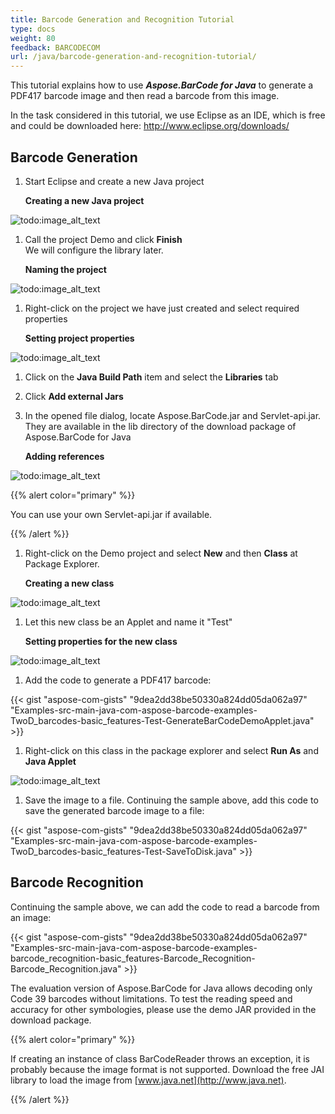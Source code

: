 ```yaml
---
title: Barcode Generation and Recognition Tutorial
type: docs
weight: 80
feedback: BARCODECOM
url: /java/barcode-generation-and-recognition-tutorial/
---
```

This tutorial explains how to use ***Aspose.BarCode for Java*** to generate a PDF417 barcode image and then read a barcode from this image.

In the task considered in this tutorial, we use Eclipse as an IDE, which is free and could be downloaded here:
<http://www.eclipse.org/downloads/>

## **Barcode Generation**
1. Start Eclipse and create a new Java project

   **Creating a new Java project** 

![todo:image_alt_text](barcode-generation-and-recognition-tutorial_1.png)

1. Call the project Demo and click **Finish**    
   We will configure the library later.

   **Naming the project** 

![todo:image_alt_text](barcode-generation-and-recognition-tutorial_2.png)

1. Right-click on the project we have just created and select required properties

   **Setting project properties** 

![todo:image_alt_text](barcode-generation-and-recognition-tutorial_3.png)

1. Click on the **Java Build Path** item and select the **Libraries** tab
1. Click **Add external Jars**
1. In the opened file dialog, locate Aspose.BarCode.jar and Servlet-api.jar. They are available in the lib directory of the download package of Aspose.BarCode for Java

   **Adding references** 

![todo:image_alt_text](barcode-generation-and-recognition-tutorial_4.png)

{{% alert color="primary" %}} 

You can use your own Servlet-api.jar if available.

{{% /alert %}}

1. Right-click on the Demo project and select **New** and then **Class** at Package Explorer.

   **Creating a new class** 

![todo:image_alt_text](barcode-generation-and-recognition-tutorial_5.png)

1. Let this new class be an Applet and name it "Test"

   **Setting properties for the new class** 

![todo:image_alt_text](barcode-generation-and-recognition-tutorial_6.png)

1. Add the code to generate a PDF417 barcode:

{{< gist "aspose-com-gists" "9dea2dd38be50330a824dd05da062a97" "Examples-src-main-java-com-aspose-barcode-examples-TwoD_barcodes-basic_features-Test-GenerateBarCodeDemoApplet.java" >}}

1. Right-click on this class in the package explorer and select **Run As** and **Java Applet**

![todo:image_alt_text](barcode-generation-and-recognition-tutorial_7.png)

1. Save the image to a file. Continuing the sample above, add this code to save the generated barcode image to a file:

{{< gist "aspose-com-gists" "9dea2dd38be50330a824dd05da062a97" "Examples-src-main-java-com-aspose-barcode-examples-TwoD_barcodes-basic_features-Test-SaveToDisk.java" >}}

## **Barcode Recognition**
Continuing the sample above, we can add the code to read a barcode from an image:

{{< gist "aspose-com-gists" "9dea2dd38be50330a824dd05da062a97" "Examples-src-main-java-com-aspose-barcode-examples-barcode_recognition-basic_features-Barcode_Recognition-Barcode_Recognition.java" >}}

The evaluation version of Aspose.BarCode for Java allows decoding only Code 39 barcodes without limitations. To test the reading speed and accuracy for other symbologies, please use the demo JAR provided in the download package.

{{% alert color="primary" %}} 

If creating an instance of class BarCodeReader throws an exception, it is probably because the image format is not supported. Download the free JAI library to load the image from [www.java.net](http://www.java.net).

{{% /alert %}}
